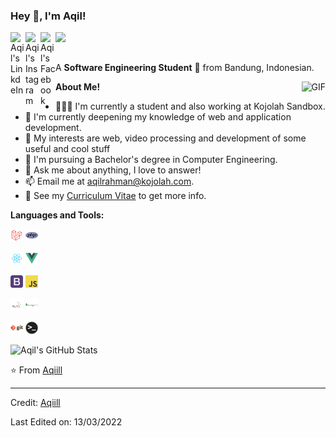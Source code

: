 

<!--
**aqiill/aqiill** is a ✨ _special_ ✨ repository because its `README.md` (this file) appears on your GitHub profile.

Here are some ideas to get you started:

- 🔭 I’m currently working on ...
- 🌱 I’m currently learning ...
- 👯 I’m looking to collaborate on ...
- 🤔 I’m looking for help with ...
- 💬 Ask me about ...
- 📫 How to reach me: ...
- 😄 Pronouns: ...
- ⚡ Fun fact: ...
-->

<h3 title="hehehe"> Hey 👋, I'm Aqil!</h3>

<a href="https://www.linkedin.com/in/aqiill/">
  <img align="left" alt="Aqil's LinkdeIn" width="24px" src="https://cdn.jsdelivr.net/npm/simple-icons@v3/icons/linkedin.svg" />
</a>
<a href="https://www.instagram.com/aqiill/">
  <img align="left" alt="Aqil's Instagram" width="24px" src="https://cdn.jsdelivr.net/npm/simple-icons@v3/icons/instagram.svg" />
</a>
<a href="https://www.facebook.com/aqqiill">
  <img align="left" alt="Aqil's Facebook" width="24px" src="https://cdn.jsdelivr.net/npm/simple-icons@v3/icons/facebook.svg" />
</a>
<img src="https://komarev.com/ghpvc/?username=aqiill&color=blueviolet" align="left">



<br />
<br />

A **Software Engineering Student** 🚀 from Bandung, Indonesian.
 <!-- Currently, I'm a Community Team Member 🙍🏽‍♂️ [@CallmeMehdi](https://github.com/CallmeMehdi), Kaggler 👨🏽‍💻 [@Kaggle](https://www.kaggle.com/mehdimabrouki), and an Artificial Intelligence intern 👨🏽‍💼.  -->

  <img align="right" alt="GIF" src="https://i.pinimg.com/originals/e4/26/70/e426702edf874b181aced1e2fa5c6cde.gif" />

**About Me!**

- 👨🏽‍💻 I'm currently a student and also working at Kojolah Sandbox.
- 🌱 I'm currently deepening my knowledge of web and application development. 
- 🤔 My interests are web, video processing and development of some useful and cool stuff
- 💼 I'm pursuing a Bachelor's degree in Computer Engineering.
- 💬 Ask me about anything, I love to answer!
- 📫 Email me at [aqilrahman@kojolah.com](mailto:aqilrahman@kojolah.com).
- 📝 See my [Curriculum Vitae](https://drive.google.com/file/d/1oBhTfqVHEXVLDloUz-a_EH3mW4UNe00z/view?usp=sharing) to get more info.


**Languages and Tools:**  


<code><img height="20" src="https://raw.githubusercontent.com/github/explore/80688e429a7d4ef2fca1e82350fe8e3517d3494d/topics/laravel/laravel.png"></code>
<code><img height="20" src="https://raw.githubusercontent.com/github/explore/80688e429a7d4ef2fca1e82350fe8e3517d3494d/topics/php/php.png"></code>


<code><img height="20" src="https://raw.githubusercontent.com/github/explore/80688e429a7d4ef2fca1e82350fe8e3517d3494d/topics/react/react.png"></code>
<code><img height="20" src="https://raw.githubusercontent.com/github/explore/80688e429a7d4ef2fca1e82350fe8e3517d3494d/topics/vue/vue.png"></code>

<code><img height="20" src="https://raw.githubusercontent.com/github/explore/80688e429a7d4ef2fca1e82350fe8e3517d3494d/topics/bootstrap/bootstrap.png"></code>
<code><img height="20" src="https://raw.githubusercontent.com/github/explore/80688e429a7d4ef2fca1e82350fe8e3517d3494d/topics/javascript/javascript.png"></code>

<code><img height="20" src="https://raw.githubusercontent.com/github/explore/80688e429a7d4ef2fca1e82350fe8e3517d3494d/topics/mysql/mysql.png"></code>
<code><img height="20" src="https://raw.githubusercontent.com/github/explore/80688e429a7d4ef2fca1e82350fe8e3517d3494d/topics/mongodb/mongodb.png"></code>

<code><img height="20" src="https://raw.githubusercontent.com/github/explore/80688e429a7d4ef2fca1e82350fe8e3517d3494d/topics/git/git.png"></code>
<code><img height="20" src="https://raw.githubusercontent.com/github/explore/80688e429a7d4ef2fca1e82350fe8e3517d3494d/topics/terminal/terminal.png"></code>

<img src="https://github-readme-stats.vercel.app/api?username=aqiill&show_icons=true&hide_border=true&count_private=true&theme=shades-of-purple&icon_color=fad000" alt="Aqil's GitHub Stats">

⭐️ From [Aqiill](https://github.com/aqiill)


----
Credit: [Aqiill](https://github.com/Aqiill)

Last Edited on: 13/03/2022
